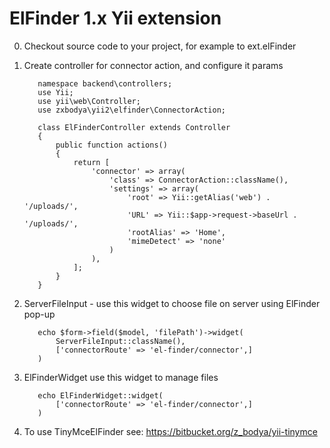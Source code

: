 ElFinder 1.x Yii extension
==========================

0. Checkout source code to your project, for example to ext.elFinder
1. Create controller for connector action, and configure it params

          namespace backend\controllers;         
          use Yii;       
          use yii\web\Controller;         
          use zxbodya\yii2\elfinder\ConnectorAction; 
                
          class ElFinderController extends Controller         
          {         
              public function actions()         
              {         
                  return [         
                      'connector' => array(         
                          'class' => ConnectorAction::className(),         
                          'settings' => array(         
                              'root' => Yii::getAlias('web') . '/uploads/',                    
                              'URL' => Yii::$app->request->baseUrl . '/uploads/',         
                              'rootAlias' => 'Home',         
                              'mimeDetect' => 'none'         
                          )                    
                      ),         
                  ];                    
              }         
          }        
                
        

2. ServerFileInput - use this widget to choose file on server using ElFinder pop-up

          echo $form->field($model, 'filePath')->widget(
              ServerFileInput::className(),
              ['connectorRoute' => 'el-finder/connector',]
          )
3. ElFinderWidget use this widget to manage files

          echo ElFinderWidget::widget(
              ['connectorRoute' => 'el-finder/connector',]
          )
          
4. To use TinyMceElFinder see: https://bitbucket.org/z_bodya/yii-tinymce